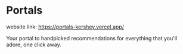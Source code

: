 # Portals
website link: https://portals-kershey.vercel.app/

Your portal to handpicked recommendations for everything that you'll adore, one click away.
